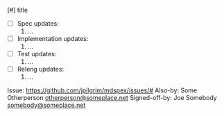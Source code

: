 [#] title

- [ ] Spec updates:
	1. ...
- [ ] Implementation updates:
	1. ...
- [ ] Test updates:
	1. ...
- [ ] Releng updates:
	1. ...	

Issue: https://github.com/jpilgrim/mdspex/issues/#
Also-by: Some Otherperson <otherperson@someplace.net>
Signed-off-by: Joe Somebody <somebody@someplace.net>